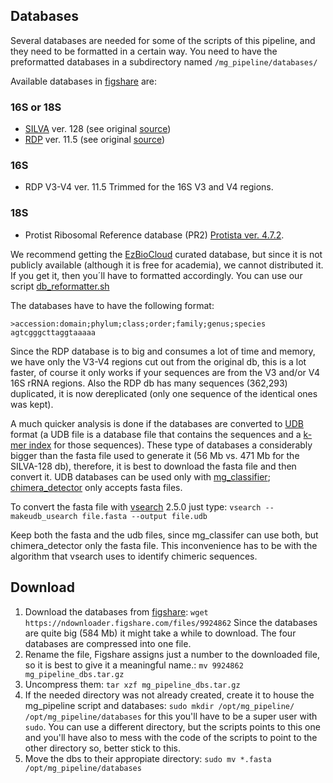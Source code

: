 ## Databases
Several databases are needed for some of the scripts of this pipeline, and they need to be formatted in a certain way.
You need to have the preformatted databases in a subdirectory named `/mg_pipeline/databases/`

Available databases in [figshare](https://figshare.com/account/home#/projects/27328) are:
### 16S or 18S
- [SILVA](10.6084/m9.figshare.4814062) ver. 128 (see original [source](https://www.arb-silva.de))
- [RDP](10.6084/m9.figshare.4814959) ver. 11.5 (see original [source](http://rdp.cme.msu.edu/misc/resources.jsp))
### 16S
- RDP V3-V4 ver. 11.5 Trimmed for the 16S V3 and V4 regions.
### 18S
- Protist Ribosomal Reference database (PR2) [Protista ver. 4.7.2](https://github.com/vaulot/pr2_database).

We recommend getting the [EzBioCloud](http://www.ezbiocloud.net/resources/pipelines) curated database, but since it is not publicly available (although it is free for academia), we cannot distributed it. If you get it, then you´ll have to formatted accordingly. You can use our script [db_reformatter.sh](https://github.com/GenomicaMicrob/db_reformatter)

The databases have to have the following format:

```
>accession:domain;phylum;class;order;family;genus;species
agtcgggcttaggtaaaaa
```

Since the RDP database is to big and consumes a lot of time and memory, we have only the V3-V4 regions cut out from the original db, this is a lot faster, of course it only works if your sequences are from the V3 and/or V4 16S rRNA regions. Also the RDP db has many sequences (362,293) duplicated, it is now dereplicated (only one sequence of the identical ones was kept).  

A much quicker analysis is done if the databases are converted to [UDB](https://www.drive5.com/usearch/manual/udb_files.html) format (a UDB file is a database file that contains the sequences and a [k-mer index](https://en.wikipedia.org/wiki/K-mer) for those sequences). These type of databases a considerably bigger than the fasta file used to generate it (56 Mb vs. 471 Mb for the SILVA-128 db), therefore, it is best to download the fasta file and then convert it. UDB databases can be used only with [mg_classifier](https://github.com/GenomicaMicrob/mg_classifier); [chimera_detector](https://github.com/GenomicaMicrob/chimera_detector) only accepts fasta files.

To convert the fasta file with [vsearch](https://github.com/torognes/vsearch) 2.5.0 just type:
`vsearch --makeudb_usearch file.fasta --output file.udb`

Keep both the fasta and the udb files, since mg_classifer can use both, but chimera_detector only the fasta file. This inconvenience has to be with the algorithm that vsearch uses to identify chimeric sequences.

## Download

1. Download the databases from [figshare](https://figshare.com/articles/mg_pipeline_databases/5675242): `wget https://ndownloader.figshare.com/files/9924862` Since the databases are quite big (584 Mb) it might take a while to download. The four databases are compressed into one file.
2. Rename the file, Figshare assigns just a number to the downloaded file, so it is best to give it a meaningful name.: `mv 9924862 mg_pipeline_dbs.tar.gz` 
3. Uncompress them: `tar xzf mg_pipeline_dbs.tar.gz`
4. If the needed directory was not already created, create it to house the mg_pipeline script and databases: `sudo mkdir /opt/mg_pipeline/ /opt/mg_pipeline/databases` for this you'll have to be a super user with `sudo`. You can use a different directory, but the scripts points to this one and you'll have also to mess with the code of the scripts to point to the other directory so, better stick to this.
5. Move the dbs to their appropiate directory: `sudo mv *.fasta /opt/mg_pipeline/databases`
